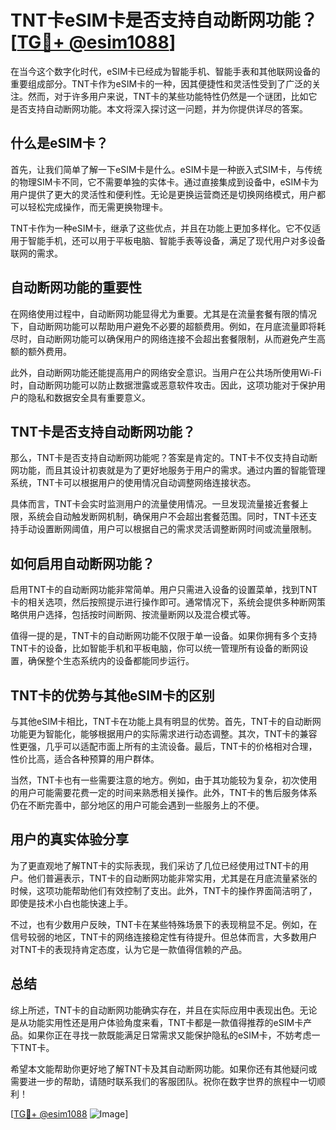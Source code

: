 # TNT卡eSIM卡是否支持自动断网功能？[[TG💪+ @esim1088](https://t.me/s/esim1088)]

在当今这个数字化时代，eSIM卡已经成为智能手机、智能手表和其他联网设备的重要组成部分。TNT卡作为eSIM卡的一种，因其便捷性和灵活性受到了广泛的关注。然而，对于许多用户来说，TNT卡的某些功能特性仍然是一个谜团，比如它是否支持自动断网功能。本文将深入探讨这一问题，并为你提供详尽的答案。

## 什么是eSIM卡？

首先，让我们简单了解一下eSIM卡是什么。eSIM卡是一种嵌入式SIM卡，与传统的物理SIM卡不同，它不需要单独的实体卡。通过直接集成到设备中，eSIM卡为用户提供了更大的灵活性和便利性。无论是更换运营商还是切换网络模式，用户都可以轻松完成操作，而无需更换物理卡。

TNT卡作为一种eSIM卡，继承了这些优点，并且在功能上更加多样化。它不仅适用于智能手机，还可以用于平板电脑、智能手表等设备，满足了现代用户对多设备联网的需求。

## 自动断网功能的重要性

在网络使用过程中，自动断网功能显得尤为重要。尤其是在流量套餐有限的情况下，自动断网功能可以帮助用户避免不必要的超额费用。例如，在月底流量即将耗尽时，自动断网功能可以确保用户的网络连接不会超出套餐限制，从而避免产生高额的额外费用。

此外，自动断网功能还能提高用户的网络安全意识。当用户在公共场所使用Wi-Fi时，自动断网功能可以防止数据泄露或恶意软件攻击。因此，这项功能对于保护用户的隐私和数据安全具有重要意义。

## TNT卡是否支持自动断网功能？

那么，TNT卡是否支持自动断网功能呢？答案是肯定的。TNT卡不仅支持自动断网功能，而且其设计初衷就是为了更好地服务于用户的需求。通过内置的智能管理系统，TNT卡可以根据用户的使用情况自动调整网络连接状态。

具体而言，TNT卡会实时监测用户的流量使用情况。一旦发现流量接近套餐上限，系统会自动触发断网机制，确保用户不会超出套餐范围。同时，TNT卡还支持手动设置断网阈值，用户可以根据自己的需求灵活调整断网时间或流量限制。

## 如何启用自动断网功能？

启用TNT卡的自动断网功能非常简单。用户只需进入设备的设置菜单，找到TNT卡的相关选项，然后按照提示进行操作即可。通常情况下，系统会提供多种断网策略供用户选择，包括按时间断网、按流量断网以及混合模式等。

值得一提的是，TNT卡的自动断网功能不仅限于单一设备。如果你拥有多个支持TNT卡的设备，比如智能手机和平板电脑，你可以统一管理所有设备的断网设置，确保整个生态系统内的设备都能同步运行。

## TNT卡的优势与其他eSIM卡的区别

与其他eSIM卡相比，TNT卡在功能上具有明显的优势。首先，TNT卡的自动断网功能更为智能化，能够根据用户的实际需求进行动态调整。其次，TNT卡的兼容性更强，几乎可以适配市面上所有的主流设备。最后，TNT卡的价格相对合理，性价比高，适合各种预算的用户群体。

当然，TNT卡也有一些需要注意的地方。例如，由于其功能较为复杂，初次使用的用户可能需要花费一定的时间来熟悉相关操作。此外，TNT卡的售后服务体系仍在不断完善中，部分地区的用户可能会遇到一些服务上的不便。

## 用户的真实体验分享

为了更直观地了解TNT卡的实际表现，我们采访了几位已经使用过TNT卡的用户。他们普遍表示，TNT卡的自动断网功能非常实用，尤其是在月底流量紧张的时候，这项功能帮助他们有效控制了支出。此外，TNT卡的操作界面简洁明了，即使是技术小白也能快速上手。

不过，也有少数用户反映，TNT卡在某些特殊场景下的表现稍显不足。例如，在信号较弱的地区，TNT卡的网络连接稳定性有待提升。但总体而言，大多数用户对TNT卡的表现持肯定态度，认为它是一款值得信赖的产品。

## 总结

综上所述，TNT卡的自动断网功能确实存在，并且在实际应用中表现出色。无论是从功能实用性还是用户体验角度来看，TNT卡都是一款值得推荐的eSIM卡产品。如果你正在寻找一款既能满足日常需求又能保护隐私的eSIM卡，不妨考虑一下TNT卡。

希望本文能帮助你更好地了解TNT卡及其自动断网功能。如果你还有其他疑问或需要进一步的帮助，请随时联系我们的客服团队。祝你在数字世界的旅程中一切顺利！

[[TG💪+ @esim1088](https://t.me/s/esim1088) ![Image](https://i.postimg.cc/4NQfJmqS/Snipaste-2025-05-13-00-14-12.png)]